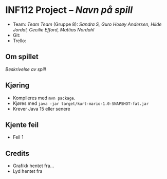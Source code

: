 # INF112 Project – *Navn på spill*

* Team: *Team Team* (Gruppe 8): *Sandra S, Guro Hosøy Andersen, Hilde Jordal, Cecilie Efford, Mattias Nordahl*
* Git:
* Trello:

## Om spillet
*Beskrivelse av spill*

## Kjøring
* Kompileres med `mvn package`.
* Kjøres med `java -jar target/kurt-mario-1.0-SNAPSHOT-fat.jar`
* Krever Java 15 eller senere

## Kjente feil
* Feil 1

## Credits
* Grafikk hentet fra...
* Lyd hentet fra